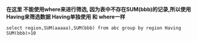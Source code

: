 
**在这里 不能使用where来进行筛选, 因为表中不存在SUM(bbb)的记录,所以使用Having来筛选数据
    Having单独使用 和 where一样**
```mysql
select region,SUM(aaaaa),SUM(bbb) from abc group by region Having SUM(bbb)>10
```